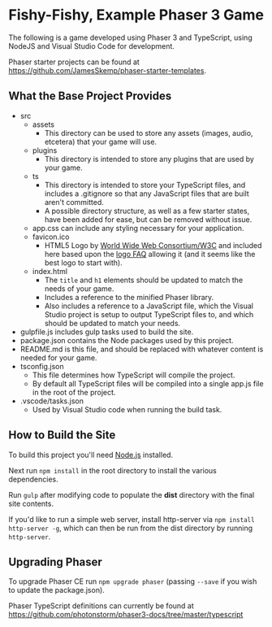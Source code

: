 # Fishy-Fishy, Example Phaser 3 Game
The following is a game developed using Phaser 3 and TypeScript, using NodeJS and Visual Studio Code for development.

Phaser starter projects can be found at https://github.com/JamesSkemp/phaser-starter-templates.

## What the Base Project Provides

- src
	- assets
		- This directory can be used to store any assets (images, audio, etcetera) that your game will use.
	- plugins
		- This directory is intended to store any plugins that are used by your game.
	- ts
		- This directory is intended to store your TypeScript files, and includes a .gitignore so that any JavaScript files that are built aren't committed.
		- A possible directory structure, as well as a few starter states, have been added for ease, but can be removed without issue.
	- app.css can include any styling necessary for your application.
	- favicon.ico
		- HTML5 Logo by [World Wide Web Consortium/W3C](http://www.w3.org/) and included here based upon the [logo FAQ](http://www.w3.org/html/logo/faq.html) allowing it (and it seems like the best logo to start with).
	- index.html
		- The `title` and `h1` elements should be updated to match the needs of your game.
		- Includes a reference to the minified Phaser library.
		- Also includes a reference to a JavaScript file, which the Visual Studio project is setup to output TypeScript files to, and which should be updated to match your needs.
- gulpfile.js includes gulp tasks used to build the site.
- package.json contains the Node packages used by this project.
- README.md is this file, and should be replaced with whatever content is needed for your game.
- tsconfig.json
	- This file determines how TypeScript will compile the project.
	- By default all TypeScript files will be compiled into a single app.js file in the root of the project.
- .vscode/tasks.json
	- Used by Visual Studio code when running the build task.

## How to Build the Site
To build this project you'll need [Node.js](https://nodejs.org) installed.

Next run `npm install` in the root directory to install the various dependencies.

Run `gulp` after modifying code to populate the **dist** directory with the final site contents.

If you'd like to run a simple web server, install http-server via `npm install http-server -g`, which can then be run from the dist directory by running `http-server`.

## Upgrading Phaser
To upgrade Phaser CE run `npm upgrade phaser` (passing `--save` if you wish to update the package.json).

Phaser TypeScript definitions can currently be found at https://github.com/photonstorm/phaser3-docs/tree/master/typescript
